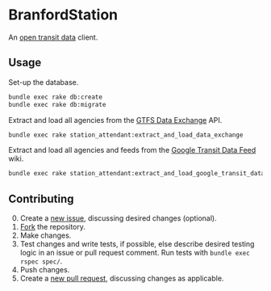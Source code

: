 # BranfordStation

An [open transit data](https://developers.google.com/transit/gtfs/) client.

## Usage

Set-up the database.

``` sh
bundle exec rake db:create
bundle exec rake db:migrate
```

Extract and load all agencies from the [GTFS Data Exchange](http://www.gtfs-data-exchange.com/) API.

``` sh
bundle exec rake station_attendant:extract_and_load_data_exchange
```

Extract and load all agencies and feeds from the [Google Transit Data Feed](https://code.google.com/p/googletransitdatafeed/wiki/PublicFeeds) wiki.

``` sh
bundle exec rake station_attendant:extract_and_load_google_transit_data_feed
```

## Contributing

0. Create a [new issue](https://github.com/s2t2/branford_station/issues/new), discussing desired changes (optional).
1. [Fork](https://github.com/s2t2/branford_station/fork) the repository.
2. Make changes.
3. Test changes and write tests, if possible, else describe desired testing logic in an issue or pull request comment. Run tests with `bundle exec rspec spec/`.
4. Push changes.
5. Create a [new pull request](https://github.com/s2t2/branford_station/compare/), discussing changes as applicable.
